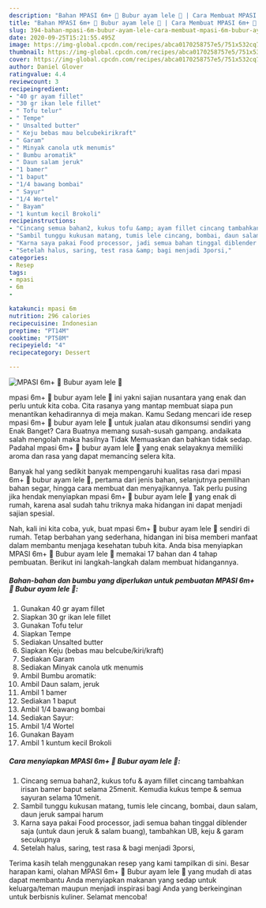 ```yaml
---
description: "Bahan MPASI 6m+ 🍴 Bubur ayam lele 🍴 | Cara Membuat MPASI 6m+ 🍴 Bubur ayam lele 🍴 Yang Bikin Ngiler"
title: "Bahan MPASI 6m+ 🍴 Bubur ayam lele 🍴 | Cara Membuat MPASI 6m+ 🍴 Bubur ayam lele 🍴 Yang Bikin Ngiler"
slug: 394-bahan-mpasi-6m-bubur-ayam-lele-cara-membuat-mpasi-6m-bubur-ayam-lele-yang-bikin-ngiler
date: 2020-09-25T15:21:55.495Z
image: https://img-global.cpcdn.com/recipes/abca0170258757e5/751x532cq70/mpasi-6m-🍴-bubur-ayam-lele-🍴-foto-resep-utama.jpg
thumbnail: https://img-global.cpcdn.com/recipes/abca0170258757e5/751x532cq70/mpasi-6m-🍴-bubur-ayam-lele-🍴-foto-resep-utama.jpg
cover: https://img-global.cpcdn.com/recipes/abca0170258757e5/751x532cq70/mpasi-6m-🍴-bubur-ayam-lele-🍴-foto-resep-utama.jpg
author: Daniel Glover
ratingvalue: 4.4
reviewcount: 3
recipeingredient:
- "40 gr ayam fillet"
- "30 gr ikan lele fillet"
- " Tofu telur"
- " Tempe"
- " Unsalted butter"
- " Keju bebas mau belcubekirikraft"
- " Garam"
- " Minyak canola utk menumis"
- " Bumbu aromatik"
- " Daun salam jeruk"
- "1 bamer"
- "1 baput"
- "1/4 bawang bombai"
- " Sayur"
- "1/4 Wortel"
- " Bayam"
- "1 kuntum kecil Brokoli"
recipeinstructions:
- "Cincang semua bahan2, kukus tofu &amp; ayam fillet cincang tambahkan irisan bamer baput selama 25menit. Kemudia kukus tempe &amp; semua sayuran selama 10menit."
- "Sambil tunggu kukusan matang, tumis lele cincang, bombai, daun salam, daun jeruk sampai harum"
- "Karna saya pakai Food processor, jadi semua bahan tinggal diblender saja (untuk daun jeruk &amp; salam buang), tambahkan UB, keju &amp; garam secukupnya"
- "Setelah halus, saring, test rasa &amp; bagi menjadi 3porsi,"
categories:
- Resep
tags:
- mpasi
- 6m
- 

katakunci: mpasi 6m  
nutrition: 296 calories
recipecuisine: Indonesian
preptime: "PT14M"
cooktime: "PT58M"
recipeyield: "4"
recipecategory: Dessert

---
```



![MPASI 6m+ 🍴 Bubur ayam lele 🍴](https://img-global.cpcdn.com/recipes/abca0170258757e5/751x532cq70/mpasi-6m-🍴-bubur-ayam-lele-🍴-foto-resep-utama.jpg)


mpasi 6m+ 🍴 bubur ayam lele 🍴 ini yakni sajian nusantara yang enak dan perlu untuk kita coba. Cita rasanya yang mantap membuat siapa pun menantikan kehadirannya di meja makan.
Kamu Sedang mencari ide resep mpasi 6m+ 🍴 bubur ayam lele 🍴 untuk jualan atau dikonsumsi sendiri yang Enak Banget? Cara Buatnya memang susah-susah gampang. andaikata salah mengolah maka hasilnya Tidak Memuaskan dan bahkan tidak sedap. Padahal mpasi 6m+ 🍴 bubur ayam lele 🍴 yang enak selayaknya memiliki aroma dan rasa yang dapat memancing selera kita.

Banyak hal yang sedikit banyak mempengaruhi kualitas rasa dari mpasi 6m+ 🍴 bubur ayam lele 🍴, pertama dari jenis bahan, selanjutnya pemilihan bahan segar, hingga cara membuat dan menyajikannya. Tak perlu pusing jika hendak menyiapkan mpasi 6m+ 🍴 bubur ayam lele 🍴 yang enak di rumah, karena asal sudah tahu triknya maka hidangan ini dapat menjadi sajian spesial.




Nah, kali ini kita coba, yuk, buat mpasi 6m+ 🍴 bubur ayam lele 🍴 sendiri di rumah. Tetap berbahan yang sederhana, hidangan ini bisa memberi manfaat dalam membantu menjaga kesehatan tubuh kita. Anda bisa menyiapkan MPASI 6m+ 🍴 Bubur ayam lele 🍴 memakai 17 bahan dan 4 tahap pembuatan. Berikut ini langkah-langkah dalam membuat hidangannya.

<!--inarticleads1-->

##### Bahan-bahan dan bumbu yang diperlukan untuk pembuatan MPASI 6m+ 🍴 Bubur ayam lele 🍴:

1. Gunakan 40 gr ayam fillet
1. Siapkan 30 gr ikan lele fillet
1. Gunakan  Tofu telur
1. Siapkan  Tempe
1. Sediakan  Unsalted butter
1. Siapkan  Keju (bebas mau belcube/kiri/kraft)
1. Sediakan  Garam
1. Sediakan  Minyak canola utk menumis
1. Ambil  Bumbu aromatik:
1. Ambil  Daun salam, jeruk
1. Ambil 1 bamer
1. Sediakan 1 baput
1. Ambil 1/4 bawang bombai
1. Sediakan  Sayur:
1. Ambil 1/4 Wortel
1. Gunakan  Bayam
1. Ambil 1 kuntum kecil Brokoli




<!--inarticleads2-->

##### Cara menyiapkan MPASI 6m+ 🍴 Bubur ayam lele 🍴:

1. Cincang semua bahan2, kukus tofu &amp; ayam fillet cincang tambahkan irisan bamer baput selama 25menit. Kemudia kukus tempe &amp; semua sayuran selama 10menit.
1. Sambil tunggu kukusan matang, tumis lele cincang, bombai, daun salam, daun jeruk sampai harum
1. Karna saya pakai Food processor, jadi semua bahan tinggal diblender saja (untuk daun jeruk &amp; salam buang), tambahkan UB, keju &amp; garam secukupnya
1. Setelah halus, saring, test rasa &amp; bagi menjadi 3porsi,




Terima kasih telah menggunakan resep yang kami tampilkan di sini. Besar harapan kami, olahan MPASI 6m+ 🍴 Bubur ayam lele 🍴 yang mudah di atas dapat membantu Anda menyiapkan makanan yang sedap untuk keluarga/teman maupun menjadi inspirasi bagi Anda yang berkeinginan untuk berbisnis kuliner. Selamat mencoba!
